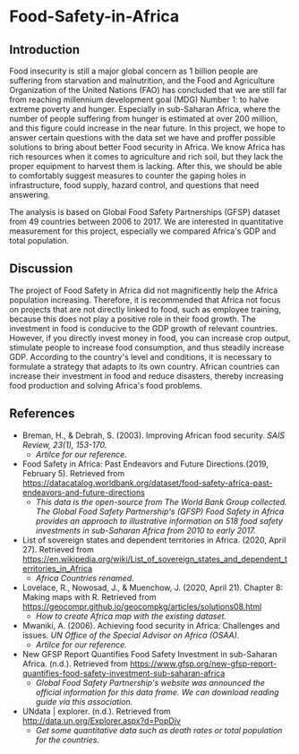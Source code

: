# Food-Safety-in-Africa
## Introduction
Food insecurity is still a major global concern as 1 billion people are suffering from starvation and malnutrition, and the Food and Agriculture Organization of the United Nations (FAO) has concluded that we are still far from reaching millennium development goal (MDG) Number 1: to halve extreme poverty and hunger. Especially in sub-Saharan Africa, where the number of people suffering from hunger is estimated at over 200 million, and this figure could increase in the near future. In this project, we hope to answer certain questions with the data set we have and proffer possible solutions to bring about better Food security in Africa. We know Africa has rich resources when it comes to agriculture and rich soil, but they lack the proper equipment to harvest them is lacking. After this, we should be able to comfortably suggest measures to counter the gaping holes in infrastructure, food supply, hazard control, and questions that need answering.

The analysis is based on Global Food Safety Partnerships (GFSP) dataset from 49 countries between 2006 to 2017. We are interested in quantitative measurement for this project, especially we compared Africa's GDP and total population.

## Discussion
  The project of Food Safety in Africa did not magnificently help the Africa population increasing. Therefore, it is recommended that Africa not focus on projects that are not directly linked to food, such as employee training, because this does not play a positive role in their food growth. The investment in food is conducive to the GDP growth of relevant countries.
  However, if you directly invest money in food, you can increase crop output, stimulate people to increase food consumption, and thus steadily increase GDP. According to the country's level and conditions, it is necessary to formulate a strategy that adapts to its own country. African countries can increase their investment in food and reduce disasters, thereby increasing food production and solving Africa's food problems.
  
## References
* Breman, H., & Debrah, S. (2003). Improving African food security. *SAIS Review, 23(1), 153-170.*
  + *Artilce for our reference.*
* Food Safety in Africa: Past Endeavors and Future Directions.(2019, February 5). Retrieved from <https://datacatalog.worldbank.org/dataset/food-safety-africa-past-endeavors-and-future-directions>
  + *This data is the open-source from The World Bank Group collected. The Global Food Safety Partnership's (GFSP) Food Safety in Africa provides an approach to illustrative information on 518 food safety investments in sub-Saharan Africa from 2010 to early 2017.*
* List of sovereign states and dependent territories in Africa. (2020, April 27). Retrieved from <https://en.wikipedia.org/wiki/List_of_sovereign_states_and_dependent_territories_in_Africa>
  + *Africa Countries renamed.*
* Lovelace, R., Nowosad, J., & Muenchow, J. (2020, April 21). Chapter 8: Making maps with R. Retrieved from <https://geocompr.github.io/geocompkg/articles/solutions08.html>
  + *How to create Africa map with the existing dataset.*
* Mwaniki, A. (2006). Achieving food security in Africa: Challenges and issues. *UN Office of the Special Advisor on Africa (OSAA).*
  + *Artilce for our reference.*
* New GFSP Report Quantifies Food Safety Investment in sub-Saharan Africa. (n.d.). Retrieved from <https://www.gfsp.org/new-gfsp-report-quantifies-food-safety-investment-sub-saharan-africa>
  + *Global Food Safety Partnership's website was announced the official information for this data frame. We can download reading guide via this association.*
* UNdata | explorer. (n.d.). Retrieved from <http://data.un.org/Explorer.aspx?d=PopDiv>
  + *Get some quantitative data such as death rates or total population for the countries.*
